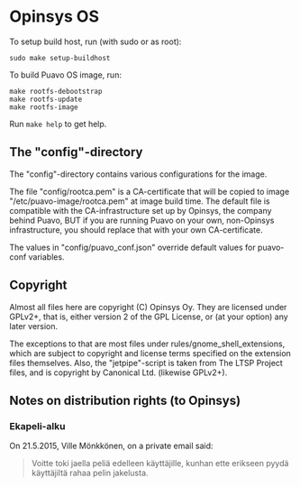 # Opinsys OS

To setup build host, run (with sudo or as root):

    sudo make setup-buildhost

To build Puavo OS image, run:

    make rootfs-debootstrap
    make rootfs-update
    make rootfs-image

Run `make help` to get help.


## The "config"-directory

The "config"-directory contains various configurations for the image.

The file "config/rootca.pem" is a CA-certificate that will be copied to
image "/etc/puavo-image/rootca.pem" at image build time.  The default file
is compatible with the CA-infrastructure set up by Opinsys, the company
behind Puavo, BUT if you are running Puavo on your own, non-Opinsys
infrastructure, you should replace that with your own CA-certificate.

The values in "config/puavo_conf.json" override default values
for puavo-conf variables.

## Copyright

Almost all files here are copyright (C) Opinsys Oy.  They are licensed
under GPLv2+, that is, either version 2 of the GPL License, or (at your
option) any later version.

The exceptions to that are most files under rules/gnome_shell_extensions,
which are subject to copyright and license terms specified on the extension
files themselves.  Also, the "jetpipe"-script is taken from The LTSP Project
files, and is copyright by Canonical Ltd. (likewise GPLv2+).

## Notes on distribution rights (to Opinsys)

### Ekapeli-alku

On 21.5.2015, Ville Mönkkönen, on a private email said:

> Voitte toki jaella peliä edelleen käyttäjille, kunhan ette erikseen
> pyydä käyttäjiltä rahaa pelin jakelusta.
